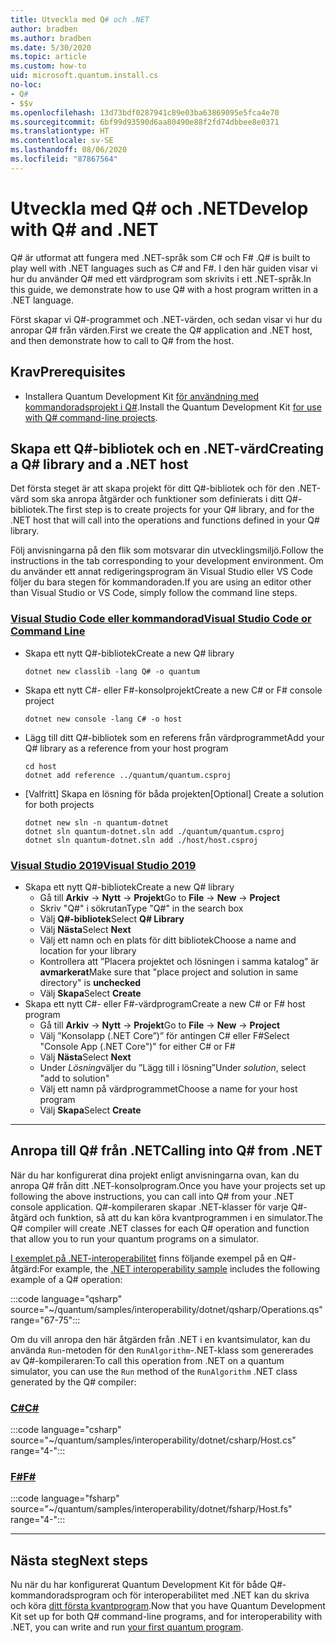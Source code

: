 ```yaml
---
title: Utveckla med Q# och .NET
author: bradben
ms.author: bradben
ms.date: 5/30/2020
ms.topic: article
ms.custom: how-to
uid: microsoft.quantum.install.cs
no-loc:
- Q#
- $$v
ms.openlocfilehash: 13d73bdf0287941c89e03ba63869095e5fca4e70
ms.sourcegitcommit: 6bf99d93590d6aa80490e88f2fd74dbbee8e0371
ms.translationtype: HT
ms.contentlocale: sv-SE
ms.lasthandoff: 08/06/2020
ms.locfileid: "87867564"
---
```

# <a name="develop-with-no-locq-and-net"></a><span data-ttu-id="bf116-102">Utveckla med Q# och .NET</span><span class="sxs-lookup"><span data-stu-id="bf116-102">Develop with Q# and .NET</span></span>

<span data-ttu-id="bf116-103">Q# är utformat att fungera med .NET-språk som C# och F# .</span><span class="sxs-lookup"><span data-stu-id="bf116-103">Q# is built to play well with .NET languages such as C# and F#.</span></span>
<span data-ttu-id="bf116-104">I den här guiden visar vi hur du använder Q# med ett värdprogram som skrivits i ett .NET-språk.</span><span class="sxs-lookup"><span data-stu-id="bf116-104">In this guide, we demonstrate how to use Q# with a host program written in a .NET language.</span></span>

<span data-ttu-id="bf116-105">Först skapar vi Q#-programmet och .NET-värden, och sedan visar vi hur du anropar Q# från värden.</span><span class="sxs-lookup"><span data-stu-id="bf116-105">First we create the Q# application and .NET host, and then demonstrate how to call to Q# from the host.</span></span>

## <a name="prerequisites"></a><span data-ttu-id="bf116-106">Krav</span><span class="sxs-lookup"><span data-stu-id="bf116-106">Prerequisites</span></span>

- <span data-ttu-id="bf116-107">Installera Quantum Development Kit [för användning med kommandoradsprojekt i Q#](xref:microsoft.quantum.install.standalone).</span><span class="sxs-lookup"><span data-stu-id="bf116-107">Install the Quantum Development Kit [for use with Q# command-line projects](xref:microsoft.quantum.install.standalone).</span></span>

## <a name="creating-a-no-locq-library-and-a-net-host"></a><span data-ttu-id="bf116-108">Skapa ett Q#-bibliotek och en .NET-värd</span><span class="sxs-lookup"><span data-stu-id="bf116-108">Creating a Q# library and a .NET host</span></span>

<span data-ttu-id="bf116-109">Det första steget är att skapa projekt för ditt Q#-bibliotek och för den .NET-värd som ska anropa åtgärder och funktioner som definierats i ditt Q#-bibliotek.</span><span class="sxs-lookup"><span data-stu-id="bf116-109">The first step is to create projects for your Q# library, and for the .NET host that will call into the operations and functions defined in your Q# library.</span></span>

<span data-ttu-id="bf116-110">Följ anvisningarna på den flik som motsvarar din utvecklingsmiljö.</span><span class="sxs-lookup"><span data-stu-id="bf116-110">Follow the instructions in the tab corresponding to your development environment.</span></span>
<span data-ttu-id="bf116-111">Om du använder ett annat redigeringsprogram än Visual Studio eller VS Code följer du bara stegen för kommandoraden.</span><span class="sxs-lookup"><span data-stu-id="bf116-111">If you are using an editor other than Visual Studio or VS Code, simply follow the command line steps.</span></span>

### <a name="visual-studio-code-or-command-line"></a>[<span data-ttu-id="bf116-112">Visual Studio Code eller kommandorad</span><span class="sxs-lookup"><span data-stu-id="bf116-112">Visual Studio Code or Command Line</span></span>](#tab/tabid-cmdline)

- <span data-ttu-id="bf116-113">Skapa ett nytt Q#-bibliotek</span><span class="sxs-lookup"><span data-stu-id="bf116-113">Create a new Q# library</span></span>

  ```dotnetcli
  dotnet new classlib -lang Q# -o quantum
  ```

- <span data-ttu-id="bf116-114">Skapa ett nytt C#- eller F#-konsolprojekt</span><span class="sxs-lookup"><span data-stu-id="bf116-114">Create a new C# or F# console project</span></span>

  ```dotnetcli
  dotnet new console -lang C# -o host  
  ```

- <span data-ttu-id="bf116-115">Lägg till ditt Q#-bibliotek som en referens från värdprogrammet</span><span class="sxs-lookup"><span data-stu-id="bf116-115">Add your Q# library as a reference from your host program</span></span>

  ```dotnetcli
  cd host
  dotnet add reference ../quantum/quantum.csproj
  ```

- <span data-ttu-id="bf116-116">[Valfritt] Skapa en lösning för båda projekten</span><span class="sxs-lookup"><span data-stu-id="bf116-116">[Optional] Create a solution for both projects</span></span>

  ```dotnetcli
  dotnet new sln -n quantum-dotnet
  dotnet sln quantum-dotnet.sln add ./quantum/quantum.csproj
  dotnet sln quantum-dotnet.sln add ./host/host.csproj
  ```

### <a name="visual-studio-2019"></a>[<span data-ttu-id="bf116-117">Visual Studio 2019</span><span class="sxs-lookup"><span data-stu-id="bf116-117">Visual Studio 2019</span></span>](#tab/tabid-vs2019)

- <span data-ttu-id="bf116-118">Skapa ett nytt Q#-bibliotek</span><span class="sxs-lookup"><span data-stu-id="bf116-118">Create a new Q# library</span></span>
  - <span data-ttu-id="bf116-119">Gå till **Arkiv** -> **Nytt** -> **Projekt**</span><span class="sxs-lookup"><span data-stu-id="bf116-119">Go to **File** -> **New** -> **Project**</span></span>
  - <span data-ttu-id="bf116-120">Skriv "Q#" i sökrutan</span><span class="sxs-lookup"><span data-stu-id="bf116-120">Type "Q#" in the search box</span></span>
  - <span data-ttu-id="bf116-121">Välj **Q#-bibliotek**</span><span class="sxs-lookup"><span data-stu-id="bf116-121">Select **Q# Library**</span></span>
  - <span data-ttu-id="bf116-122">Välj **Nästa**</span><span class="sxs-lookup"><span data-stu-id="bf116-122">Select **Next**</span></span>
  - <span data-ttu-id="bf116-123">Välj ett namn och en plats för ditt bibliotek</span><span class="sxs-lookup"><span data-stu-id="bf116-123">Choose a name and location for your library</span></span>
  - <span data-ttu-id="bf116-124">Kontrollera att ”Placera projektet och lösningen i samma katalog” är **avmarkerat**</span><span class="sxs-lookup"><span data-stu-id="bf116-124">Make sure that "place project and solution in same directory" is **unchecked**</span></span>
  - <span data-ttu-id="bf116-125">Välj **Skapa**</span><span class="sxs-lookup"><span data-stu-id="bf116-125">Select **Create**</span></span>
- <span data-ttu-id="bf116-126">Skapa ett nytt C#- eller F#-värdprogram</span><span class="sxs-lookup"><span data-stu-id="bf116-126">Create a new C# or F# host program</span></span>
  - <span data-ttu-id="bf116-127">Gå till **Arkiv** → **Nytt** → **Projekt**</span><span class="sxs-lookup"><span data-stu-id="bf116-127">Go to **File** → **New** → **Project**</span></span>
  - <span data-ttu-id="bf116-128">Välj ”Konsolapp (.NET Core”)” för antingen C# eller F#</span><span class="sxs-lookup"><span data-stu-id="bf116-128">Select "Console App (.NET Core")" for either C# or F#</span></span>
  - <span data-ttu-id="bf116-129">Välj **Nästa**</span><span class="sxs-lookup"><span data-stu-id="bf116-129">Select **Next**</span></span>
  - <span data-ttu-id="bf116-130">Under *Lösning*väljer du ”Lägg till i lösning”</span><span class="sxs-lookup"><span data-stu-id="bf116-130">Under *solution*, select "add to solution"</span></span>
  - <span data-ttu-id="bf116-131">Välj ett namn på värdprogrammet</span><span class="sxs-lookup"><span data-stu-id="bf116-131">Choose a name for your host program</span></span>
  - <span data-ttu-id="bf116-132">Välj **Skapa**</span><span class="sxs-lookup"><span data-stu-id="bf116-132">Select **Create**</span></span>

***

## <a name="calling-into-no-locq-from-net"></a><span data-ttu-id="bf116-133">Anropa till Q# från .NET</span><span class="sxs-lookup"><span data-stu-id="bf116-133">Calling into Q# from .NET</span></span>

<span data-ttu-id="bf116-134">När du har konfigurerat dina projekt enligt anvisningarna ovan, kan du anropa Q# från ditt .NET-konsolprogram.</span><span class="sxs-lookup"><span data-stu-id="bf116-134">Once you have your projects set up following the above instructions, you can call into Q# from your .NET console application.</span></span>
<span data-ttu-id="bf116-135">Q#-kompileraren skapar .NET-klasser för varje Q#-åtgärd och funktion, så att du kan köra kvantprogrammen i en simulator.</span><span class="sxs-lookup"><span data-stu-id="bf116-135">The Q# compiler will create .NET classes for each Q# operation and function that allow you to run your quantum programs on a simulator.</span></span>

<span data-ttu-id="bf116-136">[I exemplet på .NET-interoperabilitet](https://github.com/microsoft/Quantum/tree/master/samples/interoperability/dotnet) finns följande exempel på en Q#-åtgärd:</span><span class="sxs-lookup"><span data-stu-id="bf116-136">For example, the [.NET interoperability sample](https://github.com/microsoft/Quantum/tree/master/samples/interoperability/dotnet) includes the following example of a Q# operation:</span></span>

:::code language="qsharp" source="~/quantum/samples/interoperability/dotnet/qsharp/Operations.qs" range="67-75":::

<span data-ttu-id="bf116-137">Om du vill anropa den här åtgärden från .NET i en kvantsimulator, kan du använda `Run`-metoden för den `RunAlgorithm`-.NET-klass som genererades av Q#-kompileraren:</span><span class="sxs-lookup"><span data-stu-id="bf116-137">To call this operation from .NET on a quantum simulator, you can use the `Run` method of the `RunAlgorithm` .NET class generated by the Q# compiler:</span></span>

### <a name="c"></a>[<span data-ttu-id="bf116-138">C#</span><span class="sxs-lookup"><span data-stu-id="bf116-138">C#</span></span>](#tab/tabid-csharp)

:::code language="csharp" source="~/quantum/samples/interoperability/dotnet/csharp/Host.cs" range="4-":::

### <a name="f"></a>[<span data-ttu-id="bf116-139">F#</span><span class="sxs-lookup"><span data-stu-id="bf116-139">F#</span></span>](#tab/tabid-fsharp)

:::code language="fsharp" source="~/quantum/samples/interoperability/dotnet/fsharp/Host.fs" range="4-":::

***
    
## <a name="next-steps"></a><span data-ttu-id="bf116-140">Nästa steg</span><span class="sxs-lookup"><span data-stu-id="bf116-140">Next steps</span></span>

<span data-ttu-id="bf116-141">Nu när du har konfigurerat Quantum Development Kit för både Q#-kommandoradsprogram och för interoperabilitet med .NET kan du skriva och köra [ditt första kvantprogram](xref:microsoft.quantum.quickstarts.qrng).</span><span class="sxs-lookup"><span data-stu-id="bf116-141">Now that you have Quantum Development Kit set up for both Q# command-line programs, and for interoperability with .NET, you can write and run [your first quantum program](xref:microsoft.quantum.quickstarts.qrng).</span></span>
